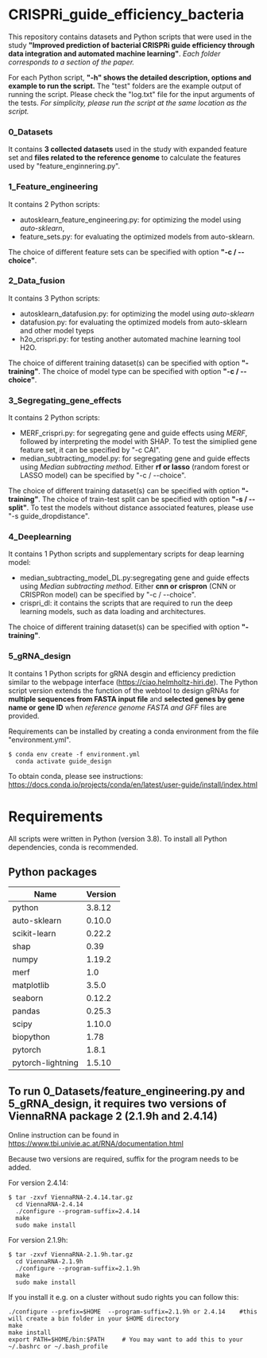 # CRISPRi_guide_efficiency_bacteria
This repository contains datasets and Python scripts that were used in the study **"Improved prediction of bacterial CRISPRi guide efficiency through data integration and automated machine learning"**. *Each folder corresponds to a section of the paper.* 

For each Python script, **"-h" shows the detailed description, options and example to run the script.** The "test" folders are the example output of running the script. Please check the "log.txt" file for the input arguments of the tests. *For simplicity, please run the script at the same location as the script.*

### 0_Datasets
It contains **3 collected datasets** used in the study with expanded feature set and **files related to the reference genome** to calculate the features used by "feature_enginnering.py".  

### 1_Feature_engineering
It contains 2 Python scripts: 
* autosklearn_feature_engineering.py: for optimizing the model using *auto-sklearn*, 
* feature_sets.py: for evaluating the optimized models from auto-sklearn. 

The choice of different feature sets can be specified with option **"-c / --choice"**.  

### 2_Data_fusion

It contains 3 Python scripts: 
* autosklearn_datafusion.py: for optimizing the model using *auto-sklearn*
* datafusion.py: for evaluating the optimized models from auto-sklearn and other model tyeps
* h2o_crispri.py: for testing another automated machine learning tool H2O. 

The choice of different training dataset(s) can be specified with option **"-training"**.  The choice of model type can be specified with option **"-c / --choice"**.

### 3_Segregating_gene_effects

It contains 2 Python scripts: 
* MERF_crispri.py: for segregating gene and guide effects using *MERF*, followed by interpreting the model with SHAP. To test the simiplied gene feature set, it can be specified by "-c CAI".
* median_subtracting_model.py: for segregating gene and guide effects using *Median subtracting method*. Either **rf or lasso** (random forest or LASSO model) can be specified by "-c / --choice".

The choice of different training dataset(s) can be specified with option **"-training"**.  The choice of train-test split can be specified with option **"-s / --split"**. To test the models without distance associated features, please use "-s guide_dropdistance".

### 4_Deeplearning

It contains 1 Python scripts and supplementary scripts for deap learning model: 
* median_subtracting_model_DL.py:segregating gene and guide effects using *Median subtracting method*. Either **cnn or crispron** (CNN or CRISPRon model) can be specified by "-c / --choice".
* crispri_dl: it contains the scripts that are required to run the deep learning models, such as data loading and architectures.  

The choice of different training dataset(s) can be specified with option **"-training"**. 

### 5_gRNA_design

It contains 1 Python scripts for gRNA desgin and efficiency prediction similar to the webpage interface (https://ciao.helmholtz-hiri.de). The Python script version extends the function of the webtool to design gRNAs for **multiple sequences from FASTA input file** and **selected genes by gene name or gene ID** when *reference genome FASTA and GFF* files are provided.

Requirements can be installed by creating a conda environment from the file "environment.yml".
```
$ conda env create -f environment.yml
  conda activate guide_design
```
To obtain conda, please see instructions: https://docs.conda.io/projects/conda/en/latest/user-guide/install/index.html


 

# Requirements

All scripts were written in Python (version 3.8). To install all Python dependencies, conda is recommended. 


## Python packages

  |Name             |      Version       |           
  |-----------------|--------------------|
  |python           |       3.8.12       | 
  |auto-sklearn     |       0.10.0       | 
  |scikit-learn     |       0.22.2       |
  |shap             |       0.39         | 
  |numpy            |       1.19.2       | 
  |merf             |       1.0          |
  |matplotlib       |       3.5.0        |  
  |seaborn          |       0.12.2       |
  |pandas           |       0.25.3       |
  |scipy            |       1.10.0       |
  |biopython        |       1.78         | 
  |pytorch          |       1.8.1        |
  |pytorch-lightning|       1.5.10       |



## To run 0_Datasets/feature_engineering.py and 5_gRNA_design, it requires two versions of ViennaRNA package 2 (2.1.9h and 2.4.14)

Online instruction can be found in https://www.tbi.univie.ac.at/RNA/documentation.html

Because two versions are required, suffix for the program needs to be added. 


For version 2.4.14:
```
$ tar -zxvf ViennaRNA-2.4.14.tar.gz
  cd ViennaRNA-2.4.14
  ./configure --program-suffix=2.4.14 
  make
  sudo make install
```
For version 2.1.9h:
```
$ tar -zxvf ViennaRNA-2.1.9h.tar.gz
  cd ViennaRNA-2.1.9h
  ./configure --program-suffix=2.1.9h
  make
  sudo make install
```
If you install it e.g. on a cluster without sudo rights you can follow this:
```
./configure --prefix=$HOME  --program-suffix=2.1.9h or 2.4.14    #this will create a bin folder in your $HOME directory
make
make install
export PATH=$HOME/bin:$PATH		# You may want to add this to your ~/.bashrc or ~/.bash_profile
```
